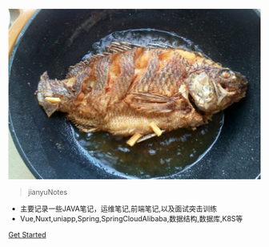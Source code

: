 ![logo](images/8ab7-hnprhzw4357878.jpg)


> jianyuNotes

* 主要记录一些JAVA笔记，运维笔记,前端笔记,以及面试突击训练
* Vue,Nuxt,uniapp,Spring,SpringCloudAlibaba,数据结构,数据库,K8S等

<!-- <a href='https://gitee.com/bright-boy/technical-notes/stargazers'><img src='https://gitee.com/bright-boy/technical-notes/badge/star.svg?theme=dark' alt='star'></img></a>
<a href='https://gitee.com/bright-boy/technical-notes/members'><img src='https://gitee.com/bright-boy/technical-notes/badge/fork.svg?theme=dark' alt='fork'></img></a> -->

<!-- [Gitee](https://gitee.com/bright-boy/technical-notes/tree/master/study-notes) -->
[Get Started](/start/)